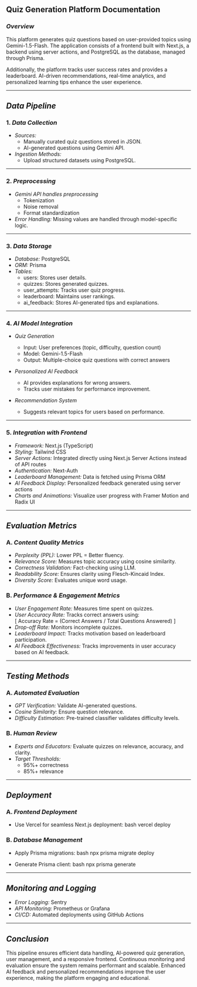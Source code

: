 ## Quiz Generation Platform Documentation

### *Overview*
This platform generates quiz questions based on user-provided topics using Gemini-1.5-Flash. The application consists of a frontend built with Next.js, a backend using server actions, and PostgreSQL as the database, managed through Prisma.

Additionally, the platform tracks user success rates and provides a leaderboard. AI-driven recommendations, real-time analytics, and personalized learning tips enhance the user experience.

---
## *Data Pipeline*

### 1. *Data Collection*
- *Sources:*
  - Manually curated quiz questions stored in JSON.
  - AI-generated questions using Gemini API.
- *Ingestion Methods:*
  - Upload structured datasets using PostgreSQL.

---

### 2. *Preprocessing*
- *Gemini API handles preprocessing*
  - Tokenization
  - Noise removal
  - Format standardization
- *Error Handling:* Missing values are handled through model-specific logic.

---

### 3. *Data Storage*
- *Database:* PostgreSQL
- *ORM:* Prisma
- *Tables:*
  - users: Stores user details.
  - quizzes: Stores generated quizzes.
  - user_attempts: Tracks user quiz progress.
  - leaderboard: Maintains user rankings.
  - ai_feedback: Stores AI-generated tips and explanations.

---

### 4. *AI Model Integration*
- *Quiz Generation*
  - Input: User preferences (topic, difficulty, question count)
  - Model: Gemini-1.5-Flash
  - Output: Multiple-choice quiz questions with correct answers

- *Personalized AI Feedback*
  - AI provides explanations for wrong answers.
  - Tracks user mistakes for performance improvement.

- *Recommendation System*
  - Suggests relevant topics for users based on performance.

---

### 5. *Integration with Frontend*
- *Framework:* Next.js (TypeScript)
- *Styling:* Tailwind CSS
- *Server Actions:* Integrated directly using Next.js Server Actions instead of API routes
- *Authentication:* Next-Auth
- *Leaderboard Management:* Data is fetched using Prisma ORM
- *AI Feedback Display:* Personalized feedback generated using server actions
- *Charts and Animations:* Visualize user progress with Framer Motion and Radix UI

---

## *Evaluation Metrics*

### A. *Content Quality Metrics*
- *Perplexity (PPL):* Lower PPL = Better fluency.
- *Relevance Score:* Measures topic accuracy using cosine similarity.
- *Correctness Validation:* Fact-checking using LLM.
- *Readability Score:* Ensures clarity using Flesch-Kincaid Index.
- *Diversity Score:* Evaluates unique word usage.

### B. *Performance & Engagement Metrics*
- *User Engagement Rate:* Measures time spent on quizzes.
- *User Accuracy Rate:* Tracks correct answers using:  
  \[ Accuracy Rate = (Correct Answers / Total Questions Answered) \]
- *Drop-off Rate:* Monitors incomplete quizzes.
- *Leaderboard Impact:* Tracks motivation based on leaderboard participation.
- *AI Feedback Effectiveness:* Tracks improvements in user accuracy based on AI feedback.

---

## *Testing Methods*

### A. *Automated Evaluation*
- *GPT Verification:* Validate AI-generated questions.
- *Cosine Similarity:* Ensure question relevance.
- *Difficulty Estimation:* Pre-trained classifier validates difficulty levels.

### B. *Human Review*
- *Experts and Educators:* Evaluate quizzes on relevance, accuracy, and clarity.
- *Target Thresholds:*
  - 95%+ correctness
  - 85%+ relevance

---

## *Deployment*

### A. *Frontend Deployment*
- Use Vercel for seamless Next.js deployment:
bash
vercel deploy


### B. *Database Management*
- Apply Prisma migrations:
bash
npx prisma migrate deploy

- Generate Prisma client:
bash
npx prisma generate


---

## *Monitoring and Logging*
- *Error Logging:* Sentry
- *API Monitoring:* Prometheus or Grafana
- *CI/CD:* Automated deployments using GitHub Actions

---

## *Conclusion*
This pipeline ensures efficient data handling, AI-powered quiz generation, user management, and a responsive frontend. Continuous monitoring and evaluation ensure the system remains performant and scalable. Enhanced AI feedback and personalized recommendations improve the user experience, making the platform engaging and educational.
